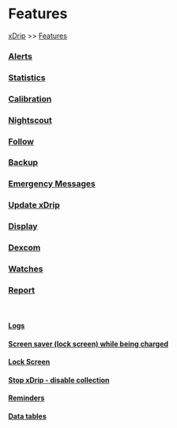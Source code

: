 # Features  
[xDrip](../README.md) >> [Features](./Features_page)  
  
### [Alerts](./Alerts_page)
### [Statistics](./Statistics)
### [Calibration](./Calibration)
### [Nightscout](./Nightscout_page)
### [Follow](./Follow_page)
### [Backup](./Backup)
### [Emergency Messages](./Emergency)
### [Update xDrip](./Updates)
### [Display](./Display/Display)
### [Dexcom](./Dexcom_page)
### [Watches](./Watches)
### [Report](./Report)
  
<br/>  
  
#### [Logs](./Logs)
#### [Screen saver (lock screen) while being charged](./Screensaver)
#### [Lock Screen](./Lock-screen)
#### [Stop xDrip - disable collection](./Stop-xDrip)
#### [Reminders](./Reminders)
#### [Data tables](./Datatables)
